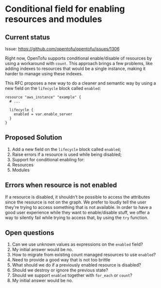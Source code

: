 # Conditional field for enabling resources and modules

## Current status

Issue: https://github.com/opentofu/opentofu/issues/1306

Right now, OpenTofu supports conditional enable/disable of resources by using a workaround with `count`.
This approach brings a few problems, like adding indexes to resources that would be a single instance, making it harder to manage using these indexes.

This RFC proposes a new way to do a cleaner and semantic way by using a new field on the `lifecycle` block called `enabled`:

```
resource "aws_instance" "example" {
  # ...

  lifecycle {
    enabled = var.enable_server
  }
}
```

## Proposed Solution

1. Add a new field on the `lifecycle` block called `enabled`;
1. Raise errors if a resource is used while being disabled;
1. Support for conditional enabling for:
  1. Resources
  1. Modules

## Errors when resource is not enabled 

If a resource is disabled, it shouldn't be possible to access the attributes since the resource
is not on the graph. We prefer to loudly tell the user they're trying to access something that is not
available. In order to have a good user experience while they want to enable/disable stuff, we
offer a way to silently fail while trying to access that, by using the `try` function.

## Open questions

1. Can we use unknown values as expressions on the `enabled` field?
  1. My initial answer would be no.
1. How to migrate from existing count managed resources to use `enabled`?
  1. Need to provide a good way that is not too brittle
1. What should we do if a previously enabled resource is disabled?
  1. Should we destroy or ignore the previous state?
1. Should we support `enabled` together with `for_each` or `count`? 
  1. My initial answer would be no.
